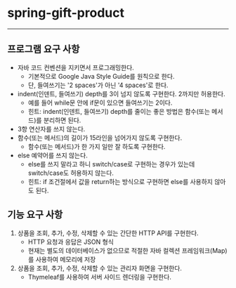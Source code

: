 # spring-gift-product

---
## 프로그램 요구 사항

* 자바 코드 컨벤션을 지키면서 프로그래밍한다.
    * 기본적으로 Google Java Style Guide를 원칙으로 한다.
    * 단, 들여쓰기는 '2 spaces'가 아닌 '4 spaces'로 한다.
* indent(인덴트, 들여쓰기) depth를 3이 넘지 않도록 구현한다. 2까지만 허용한다.
    * 예를 들어 while문 안에 if문이 있으면 들여쓰기는 2이다.
    * 힌트: indent(인덴트, 들여쓰기) depth를 줄이는 좋은 방법은 함수(또는 메서드)를 분리하면 된다.
* 3항 연산자를 쓰지 않는다.
* 함수(또는 메서드)의 길이가 15라인을 넘어가지 않도록 구현한다.
    * 함수(또는 메서드)가 한 가지 일만 잘 하도록 구현한다.
* else 예약어를 쓰지 않는다.
    * else를 쓰지 말라고 하니 switch/case로 구현하는 경우가 있는데 switch/case도 허용하지 않는다.
    * 힌트: if 조건절에서 값을 return하는 방식으로 구현하면 else를 사용하지 않아도 된다.

## 기능 요구 사항

1. 상품을 조회, 추가, 수정, 삭제할 수 있는 간단한 HTTP API를 구현한다.
    * HTTP 요청과 응답은 JSON 형식
    * 현재는 별도의 데이터베이스가 없으므로 적절한 자바 컬렉션 프레임워크(Map)를 사용하여 메모리에 저장
2. 상품을 조회, 추가, 수정, 삭제할 수 있는 관리자 화면을 구현한다.
    * Thymeleaf를 사용하여 서버 사이드 렌더링을 구현한다.